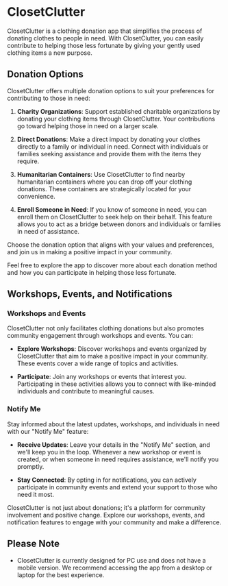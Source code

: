 # ClosetClutter

ClosetClutter is a clothing donation app that simplifies the process of donating clothes to people in need. With ClosetClutter, you can easily contribute to helping those less fortunate by giving your gently used clothing items a new purpose.

## Donation Options

ClosetClutter offers multiple donation options to suit your preferences for contributing to those in need:

1. **Charity Organizations**: Support established charitable organizations by donating your clothing items through ClosetClutter. Your contributions go toward helping those in need on a larger scale.

2. **Direct Donations**: Make a direct impact by donating your clothes directly to a family or individual in need. Connect with individuals or families seeking assistance and provide them with the items they require.

3. **Humanitarian Containers**: Use ClosetClutter to find nearby humanitarian containers where you can drop off your clothing donations. These containers are strategically located for your convenience.

4. **Enroll Someone in Need**: If you know of someone in need, you can enroll them on ClosetClutter to seek help on their behalf. This feature allows you to act as a bridge between donors and individuals or families in need of assistance.

Choose the donation option that aligns with your values and preferences, and join us in making a positive impact in your community.

Feel free to explore the app to discover more about each donation method and how you can participate in helping those less fortunate.

## Workshops, Events, and Notifications

### Workshops and Events

ClosetClutter not only facilitates clothing donations but also promotes community engagement through workshops and events. You can:

- **Explore Workshops**: Discover workshops and events organized by ClosetClutter that aim to make a positive impact in your community. These events cover a wide range of topics and activities.

- **Participate**: Join any workshops or events that interest you. Participating in these activities allows you to connect with like-minded individuals and contribute to meaningful causes.

### Notify Me

Stay informed about the latest updates, workshops, and individuals in need with our "Notify Me" feature:

- **Receive Updates**: Leave your details in the "Notify Me" section, and we'll keep you in the loop. Whenever a new workshop or event is created, or when someone in need requires assistance, we'll notify you promptly.

- **Stay Connected**: By opting in for notifications, you can actively participate in community events and extend your support to those who need it most.

ClosetClutter is not just about donations; it's a platform for community involvement and positive change. Explore our workshops, events, and notification features to engage with your community and make a difference.

## Please Note

- ClosetClutter is currently designed for PC use and does not have a mobile version. We recommend accessing the app from a desktop or laptop for the best experience.


